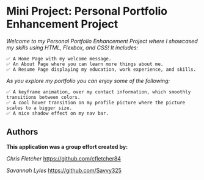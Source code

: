 # **Mini Project: Personal Portfolio Enhancement Project**

*Welcome to my Personal Portfolio Enhancement Project where I showcased my skills using HTML, Flexbox, and CSS! It includes:*

```
✅ A Home Page with my welcome message.
✅ An About Page where you can learn more things about me.
✅ A Resume Page displaying my education, work experience, and skills.
```

*As you explore my portfolio you can enjoy some of the following:*
```
✅ A keyframe animation, over my contact information, which smoothly transitions between colors.
✅ A cool hover transition on my profile picture where the picture scales to a bigger size.
✅ A nice shadow effect on my nav bar.

```

## Authors

**This application was a group effort created by:**     

*Chris Fletcher* https://github.com/cfletcher84

*Savannah Lyles* https://github.com/Savvy325
